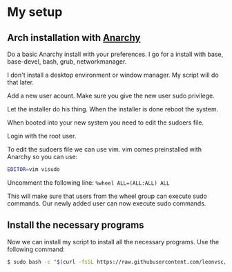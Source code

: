 # My setup

## Arch installation with [Anarchy](https://anarchyinstaller.gitlab.io/)

Do a basic Anarchy install with your preferences. I go for a install with base, base-devel, bash, grub, networkmanager.

I don't install a desktop environment or window manager. My script will do that later.

Add a new user acount. Make sure you give the new user sudo privilege.

Let the installer do his thing. When the installer is done reboot the system.

When booted into your new system you need to edit the sudoers file.

Login with the root user.

To edit the sudoers file we can use vim.
vim comes preinstalled with Anarchy so you can use:

```bash
EDITOR=vim visudo
```

Uncomment the following line: `%wheel ALL=(ALL:ALL) ALL`

This will make sure that users from the wheel group can execute sudo commands. Our newly added user can now execute sudo commands.

## Install the necessary programs

Now we can install my script to install all the necessary programs.
Use the following command:

```bash
$ sudo bash -c "$(curl -fsSL https://raw.githubusercontent.com/leonvsc/dotfiles/main/bin/install)"
```
